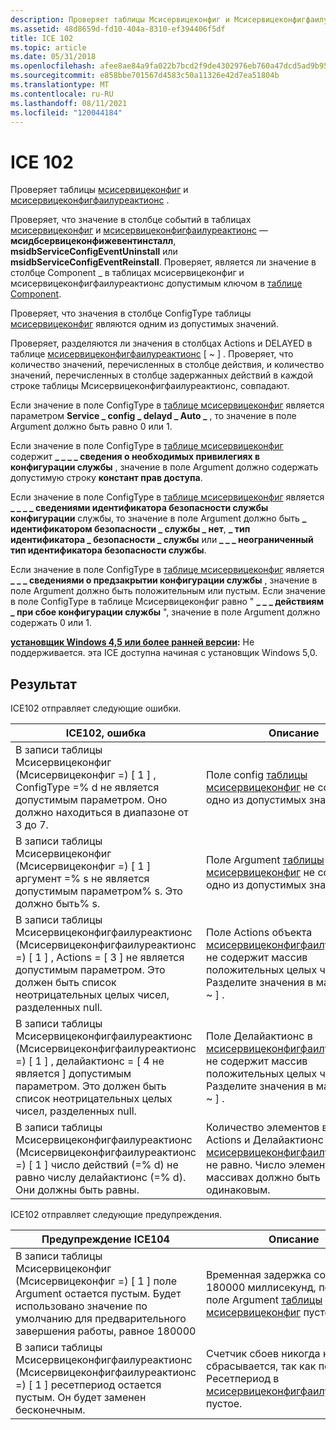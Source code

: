```yaml
---
description: Проверяет таблицы Мсисервицеконфиг и Мсисервицеконфигфаилуреактионс.
ms.assetid: 48d8659d-fd10-404a-8310-ef394406f5df
title: ICE 102
ms.topic: article
ms.date: 05/31/2018
ms.openlocfilehash: afee8ae84a9fa022b7bcd2f9de4302976eb760a47dcd5ad9b95eac09dd5a4885
ms.sourcegitcommit: e858bbe701567d4583c50a11326e42d7ea51804b
ms.translationtype: MT
ms.contentlocale: ru-RU
ms.lasthandoff: 08/11/2021
ms.locfileid: "120044184"
---
```

# <a name="ice-102"></a>ICE 102

Проверяет таблицы [мсисервицеконфиг](msiserviceconfig-table.md) и [мсисервицеконфигфаилуреактионс](msiserviceconfigfailureactions-table.md) .

Проверяет, что значение в столбце событий в таблицах [мсисервицеконфиг](msiserviceconfig-table.md) и [мсисервицеконфигфаилуреактионс](msiserviceconfigfailureactions-table.md) — **мсидбсервицеконфижевентинсталл**, **msidbServiceConfigEventUninstall** или **msidbServiceConfigEventReinstall**. Проверяет, является ли значение в столбце Component \_ в таблицах мсисервицеконфиг и мсисервицеконфигфаилуреактионс допустимым ключом в [таблице Component](component-table.md).

Проверяет, что значения в столбце ConfigType таблицы [мсисервицеконфиг](msiserviceconfig-table.md) являются одним из допустимых значений.

Проверяет, разделяются ли значения в столбцах Actions и DELAYED в таблице [мсисервицеконфигфаилуреактионс](msiserviceconfigfailureactions-table.md) \[ ~ \] . Проверяет, что количество значений, перечисленных в столбце действия, и количество значений, перечисленных в столбце задержанных действий в каждой строке таблицы Мсисервицеконфигфаилуреактионс, совпадают.

Если значение в поле ConfigType в [таблице мсисервицеконфиг](msiserviceconfig-table.md) является параметром **Service \_ config \_ delayd \_ Auto \_** , то значение в поле Argument должно быть равно 0 или 1.

Если значение в поле ConfigType в [таблице мсисервицеконфиг](msiserviceconfig-table.md) содержит **\_ \_ \_ \_ сведения о необходимых привилегиях в конфигурации службы** , значение в поле Argument должно содержать допустимую строку **констант прав доступа**.

Если значение в поле ConfigType в [таблице мсисервицеконфиг](msiserviceconfig-table.md) является **\_ \_ \_ \_ сведениями идентификатора безопасности службы конфигурации** службы, то значение в поле Argument должно быть **\_ идентификатором безопасности \_ службы \_ нет**, **\_ тип идентификатора \_ безопасности \_ службы** или **\_ \_ \_ неограниченный тип идентификатора безопасности службы**.

Если значение в поле ConfigType в [таблице мсисервицеконфиг](msiserviceconfig-table.md) является **\_ \_ \_ сведениями о предзакрытии конфигурации службы** , значение в поле Argument должно быть положительным или пустым. Если значение в поле ConfigType в таблице Мсисервицеконфиг равно " **\_ \_ \_ действиям \_ при сбое конфигурации службы** ", значение в поле Argument должно содержать 0 или 1.

**[установщик Windows 4,5 или более ранней версии](not-supported-in-windows-installer-4-5.md):** Не поддерживается. эта ICE доступна начиная с установщик Windows 5,0.

## <a name="result"></a>Результат

ICE102 отправляет следующие ошибки.



| ICE102, ошибка                                                                                                                                                                                          | Описание                                                                                                                                                                                                                         |
|-------------------------------------------------------------------------------------------------------------------------------------------------------------------------------------------------------|-------------------------------------------------------------------------------------------------------------------------------------------------------------------------------------------------------------------------------------|
| В записи таблицы Мсисервицеконфиг (Мсисервицеконфиг =) \[ 1 \] , ConfigType =% d не является допустимым параметром. Оно должно находиться в диапазоне от 3 до 7.                                                                | Поле config [таблицы мсисервицеконфиг](msiserviceconfig-table.md) не содержит одно из допустимых значений.                                                                                                            |
| В записи таблицы Мсисервицеконфиг (Мсисервицеконфиг =) \[ 1 \] аргумент =% s не является допустимым параметром% s. Это должно быть% s.                                                                            | Поле Argument [таблицы мсисервицеконфиг](msiserviceconfig-table.md) не содержит одно из допустимых значений.                                                                                                          |
| В записи таблицы Мсисервицеконфигфаилуреактионс (Мсисервицеконфигфаилуреактионс =) \[ 1 \] , Actions = \[ 3 \] не является допустимым параметром. Это должен быть список неотрицательных целых чисел, разделенных null.      | Поле Actions объекта [мсисервицеконфигфаилуреактионс](msiserviceconfigfailureactions-table.md) не содержит массив положительных целых чисел. Разделите значения в массиве на \[ ~ \] .                                      |
| В записи таблицы Мсисервицеконфигфаилуреактионс (Мсисервицеконфигфаилуреактионс =) \[ 1 \] , делайактионс = \[ 4 не является \] допустимым параметром. Это должен быть список неотрицательных целых чисел, разделенных null. | Поле Делайактионс в [мсисервицеконфигфаилуреактионс](msiserviceconfigfailureactions-table.md) не содержит массив положительных целых чисел. Разделите значения в массиве на \[ ~ \] .                                 |
| В записи таблицы Мсисервицеконфигфаилуреактионс (Мсисервицеконфигфаилуреактионс =) \[ 1 \] число действий (=% d) не равно числу делайактионс (=% d). Они должны быть равны.           | Количество элементов в полях Actions и Делайактионс таблицы [мсисервицеконфигфаилуреактионс](msiserviceconfigfailureactions-table.md) не равно. Число элементов в этих массивах должно быть одинаковым. |



 

ICE102 отправляет следующие предупреждения.



| Предупреждение ICE104                                                                                                                                            | Описание                                                                                                                                                   |
|-----------------------------------------------------------------------------------------------------------------------------------------------------------|---------------------------------------------------------------------------------------------------------------------------------------------------------------|
| В записи таблицы Мсисервицеконфиг (Мсисервицеконфиг =) \[ 1 \] поле Argument остается пустым. Будет использовано значение по умолчанию для предварительного завершения работы, равное 180000            | Временная задержка составляет 180000 миллисекунд, поскольку поле Argument [таблицы мсисервицеконфиг](msiserviceconfig-table.md) пусто.                        |
| В записи таблицы Мсисервицеконфигфаилуреактионс (Мсисервицеконфигфаилуреактионс =) \[ 1 \] ресетпериод остается пустым. Он будет заменен бесконечным. | Счетчик сбоев никогда не сбрасывается, так как поле Ресетпериод в [мсисервицеконфигфаилуреактионс](msiserviceconfigfailureactions-table.md) пустое. |



 

 

 



